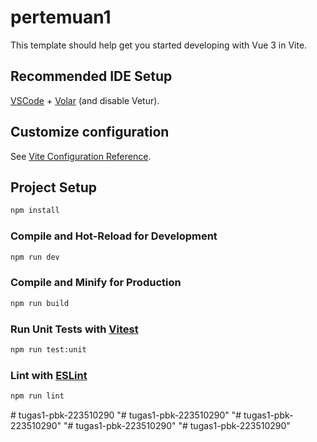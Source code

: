 # pertemuan1

This template should help get you started developing with Vue 3 in Vite.

## Recommended IDE Setup

[VSCode](https://code.visualstudio.com/) + [Volar](https://marketplace.visualstudio.com/items?itemName=Vue.volar) (and disable Vetur).

## Customize configuration

See [Vite Configuration Reference](https://vitejs.dev/config/).

## Project Setup

```sh
npm install
```

### Compile and Hot-Reload for Development

```sh
npm run dev
```

### Compile and Minify for Production

```sh
npm run build
```

### Run Unit Tests with [Vitest](https://vitest.dev/)

```sh
npm run test:unit
```

### Lint with [ESLint](https://eslint.org/)

```sh
npm run lint
```
#   t u g a s 1 - p b k - 2 2 3 5 1 0 2 9 0  
 "# tugas1-pbk-223510290" 
"# tugas1-pbk-223510290" 
"# tugas1-pbk-223510290" 
"# tugas1-pbk-223510290" 
